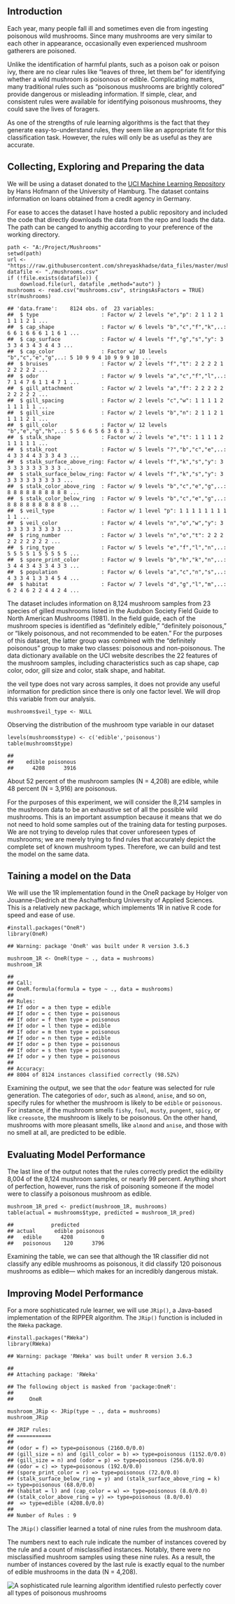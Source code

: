Introduction
------------

Each year, many people fall ill and sometimes even die from ingesting
poisonous wild mushrooms. Since many mushrooms are very similar to each
other in appearance, occasionally even experienced mushroom gatherers
are poisoned.

Unlike the identification of harmful plants, such as a poison oak or
poison ivy, there are no clear rules like “leaves of three, let them be”
for identifying whether a wild mushroom is poisonous or edible.
Complicating matters, many traditional rules such as “poisonous
mushrooms are brightly colored” provide dangerous or misleading
information. If simple, clear, and consistent rules were available for
identifying poisonous mushrooms, they could save the lives of foragers.

As one of the strengths of rule learning algorithms is the fact that
they generate easy-to-understand rules, they seem like an appropriate
fit for this classification task. However, the rules will only be as
useful as they are accurate.

Collecting, Exploring and Preparing the data
--------------------------------------------

We will be using a dataset donated to the [UCI Machine Learning
Repository](http://archive.ics.uci.edu/ml) by Hans Hofmann of the
University of Hamburg. The dataset contains information on loans
obtained from a credit agency in Germany.

For ease to acces the dataset I have hosted a public repository and
included the code that directly downloads the data from the repo and
loads the data. The path can be canged to anythig according to your
preference of the working directory.

    path <- "A:/Project/Mushrooms"
    setwd(path)
    url <- "https://raw.githubusercontent.com/shreyaskhadse/data_files/master/mushrooms.csv"
    datafile <- "./mushrooms.csv"
    if (!file.exists(datafile)) {
        download.file(url, datafile ,method="auto") }
    mushrooms <- read.csv("mushrooms.csv", stringsAsFactors = TRUE)
    str(mushrooms)

    ## 'data.frame':    8124 obs. of  23 variables:
    ##  $ type                    : Factor w/ 2 levels "e","p": 2 1 1 2 1 1 1 1 2 1 ...
    ##  $ cap_shape               : Factor w/ 6 levels "b","c","f","k",..: 6 6 1 6 6 6 1 1 6 1 ...
    ##  $ cap_surface             : Factor w/ 4 levels "f","g","s","y": 3 3 3 4 3 4 3 4 4 3 ...
    ##  $ cap_color               : Factor w/ 10 levels "b","c","e","g",..: 5 10 9 9 4 10 9 9 9 10 ...
    ##  $ bruises                 : Factor w/ 2 levels "f","t": 2 2 2 2 1 2 2 2 2 2 ...
    ##  $ odor                    : Factor w/ 9 levels "a","c","f","l",..: 7 1 4 7 6 1 1 4 7 1 ...
    ##  $ gill_attachment         : Factor w/ 2 levels "a","f": 2 2 2 2 2 2 2 2 2 2 ...
    ##  $ gill_spacing            : Factor w/ 2 levels "c","w": 1 1 1 1 2 1 1 1 1 1 ...
    ##  $ gill_size               : Factor w/ 2 levels "b","n": 2 1 1 2 1 1 1 1 2 1 ...
    ##  $ gill_color              : Factor w/ 12 levels "b","e","g","h",..: 5 5 6 6 5 6 3 6 8 3 ...
    ##  $ stalk_shape             : Factor w/ 2 levels "e","t": 1 1 1 1 2 1 1 1 1 1 ...
    ##  $ stalk_root              : Factor w/ 5 levels "?","b","c","e",..: 4 3 3 4 4 3 3 3 4 3 ...
    ##  $ stalk_surface_above_ring: Factor w/ 4 levels "f","k","s","y": 3 3 3 3 3 3 3 3 3 3 ...
    ##  $ stalk_surface_below_ring: Factor w/ 4 levels "f","k","s","y": 3 3 3 3 3 3 3 3 3 3 ...
    ##  $ stalk_color_above_ring  : Factor w/ 9 levels "b","c","e","g",..: 8 8 8 8 8 8 8 8 8 8 ...
    ##  $ stalk_color_below_ring  : Factor w/ 9 levels "b","c","e","g",..: 8 8 8 8 8 8 8 8 8 8 ...
    ##  $ veil_type               : Factor w/ 1 level "p": 1 1 1 1 1 1 1 1 1 1 ...
    ##  $ veil_color              : Factor w/ 4 levels "n","o","w","y": 3 3 3 3 3 3 3 3 3 3 ...
    ##  $ ring_number             : Factor w/ 3 levels "n","o","t": 2 2 2 2 2 2 2 2 2 2 ...
    ##  $ ring_type               : Factor w/ 5 levels "e","f","l","n",..: 5 5 5 5 1 5 5 5 5 5 ...
    ##  $ spore_print_color       : Factor w/ 9 levels "b","h","k","n",..: 3 4 4 3 4 3 3 4 3 3 ...
    ##  $ population              : Factor w/ 6 levels "a","c","n","s",..: 4 3 3 4 1 3 3 4 5 4 ...
    ##  $ habitat                 : Factor w/ 7 levels "d","g","l","m",..: 6 2 4 6 2 2 4 4 2 4 ...

The dataset includes information on 8,124 mushroom samples from 23
species of gilled mushrooms listed in the Audubon Society Field Guide to
North American Mushrooms (1981). In the field guide, each of the
mushroom species is identified as “definitely edible,” “definitely
poisonous,” or “likely poisonous, and not recommended to be eaten.” For
the purposes of this dataset, the latter group was combined with the
“definitely poisonous” group to make two classes: poisonous and
non-poisonous. The data dictionary available on the UCI website
describes the 22 features of the mushroom samples, including
characteristics such as cap shape, cap color, odor, gill size and color,
stalk shape, and habitat.

the veil type does not vary across samples, it does not provide any
useful information for prediction since there is only one factor level.
We will drop this variable from our analysis.

    mushrooms$veil_type <- NULL

Observing the distribution of the mushroom type variable in our dataset

    levels(mushrooms$type) <- c('edible','poisonous')
    table(mushrooms$type)

    ## 
    ##    edible poisonous 
    ##      4208      3916

About 52 percent of the mushroom samples (N = 4,208) are edible, while
48 percent (N = 3,916) are poisonous.

For the purposes of this experiment, we will consider the 8,214 samples
in the mushroom data to be an exhaustive set of all the possible wild
mushrooms. This is an important assumption because it means that we do
not need to hold some samples out of the training data for testing
purposes. We are not trying to develop rules that cover unforeseen types
of mushrooms; we are merely trying to find rules that accurately depict
the complete set of known mushroom types. Therefore, we can build and
test the model on the same data.

Taining a model on the Data
---------------------------

We will use the 1R implementation found in the OneR package by Holger
von Jouanne-Diedrich at the Aschaffenburg University of Applied
Sciences. This is a relatively new package, which implements 1R in
native R code for speed and ease of use.

    #install.packages("OneR")
    library(OneR)

    ## Warning: package 'OneR' was built under R version 3.6.3

    mushroom_1R <- OneR(type ~ ., data = mushrooms)
    mushroom_1R

    ## 
    ## Call:
    ## OneR.formula(formula = type ~ ., data = mushrooms)
    ## 
    ## Rules:
    ## If odor = a then type = edible
    ## If odor = c then type = poisonous
    ## If odor = f then type = poisonous
    ## If odor = l then type = edible
    ## If odor = m then type = poisonous
    ## If odor = n then type = edible
    ## If odor = p then type = poisonous
    ## If odor = s then type = poisonous
    ## If odor = y then type = poisonous
    ## 
    ## Accuracy:
    ## 8004 of 8124 instances classified correctly (98.52%)

Examining the output, we see that the `odor` feature was selected for
rule generation. The categories of `odor`, such as `almond`, `anise`,
and so on, specify rules for whether the mushroom is likely to be
`edible` or `poisonous`. For instance, if the mushroom smells `fishy`,
`foul`, `musty`, `pungent`, `spicy`, or like `creosote`, the mushroom is
likely to be poisonous. On the other hand, mushrooms with more pleasant
smells, like `almond` and `anise`, and those with no smell at all, are
predicted to be edible.

Evaluating Model Performance
----------------------------

The last line of the output notes that the rules correctly predict the
edibility 8,004 of the 8,124 mushroom samples, or nearly 99 percent.
Anything short of perfection, however, runs the risk of poisoning
someone if the model were to classify a poisonous mushroom as edible.

    mushroom_1R_pred <- predict(mushroom_1R, mushrooms)
    table(actual = mushrooms$type, predicted = mushroom_1R_pred)

    ##            predicted
    ## actual      edible poisonous
    ##   edible      4208         0
    ##   poisonous    120      3796

Examining the table, we can see that although the 1R classifier did not
classify any edible mushrooms as poisonous, it did classify 120
poisonous mushrooms as edible— which makes for an incredibly dangerous
mistak.

Improving Model Performance
---------------------------

For a more sophisticated rule learner, we will use `JRip()`, a
Java-based implementation of the RIPPER algorithm. The `JRip()` function
is included in the `RWeka` package.

    #install.packages("RWeka")
    library(RWeka)

    ## Warning: package 'RWeka' was built under R version 3.6.3

    ## 
    ## Attaching package: 'RWeka'

    ## The following object is masked from 'package:OneR':
    ## 
    ##     OneR

    mushroom_JRip <- JRip(type ~ ., data = mushrooms)
    mushroom_JRip

    ## JRIP rules:
    ## ===========
    ## 
    ## (odor = f) => type=poisonous (2160.0/0.0)
    ## (gill_size = n) and (gill_color = b) => type=poisonous (1152.0/0.0)
    ## (gill_size = n) and (odor = p) => type=poisonous (256.0/0.0)
    ## (odor = c) => type=poisonous (192.0/0.0)
    ## (spore_print_color = r) => type=poisonous (72.0/0.0)
    ## (stalk_surface_below_ring = y) and (stalk_surface_above_ring = k) => type=poisonous (68.0/0.0)
    ## (habitat = l) and (cap_color = w) => type=poisonous (8.0/0.0)
    ## (stalk_color_above_ring = y) => type=poisonous (8.0/0.0)
    ##  => type=edible (4208.0/0.0)
    ## 
    ## Number of Rules : 9

The `JRip()` classifier learned a total of nine rules from the mushroom
data.

The numbers next to each rule indicate the number of instances covered
by the rule and a count of misclassified instances. Notably, there were
no misclassified mushroom samples using these nine rules. As a result,
the number of instances covered by the last rule is exactly equal to the
number of edible mushrooms in the data (N = 4,208).

![A sophisticated rule learning algorithm identified rulesto perfectly
cover all types of poisonous
mushrooms](A:\Project\Mushrooms\venn_diagram.PNG)
